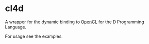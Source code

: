 cl4d
==============

A wrapper for the dynamic binding to [OpenCL](http://www.khronos.org/opencl/) for the D Programming Language.

For usage see the examples.